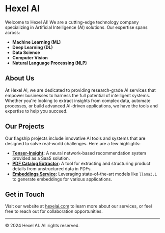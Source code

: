 # Hexel AI

Welcome to Hexel AI! We are a cutting-edge technology company specializing in Artificial Intelligence (AI) solutions. Our expertise spans across:

- **Machine Learning (ML)**
- **Deep Learning (DL)**
- **Data Science**
- **Computer Vision**
- **Natural Language Processing (NLP)**

## About Us

At Hexel AI, we are dedicated to providing research-grade AI services that empower businesses to harness the full potential of intelligent systems. Whether you're looking to extract insights from complex data, automate processes, or build advanced AI-driven applications, we have the tools and expertise to help you succeed.

## Our Projects

Our flagship projects include innovative AI tools and systems that are designed to solve real-world challenges. Here are a few highlights:

- **[Tensor-Insight](#):** A neural network-based recommendation system provided as a SaaS solution.
- **[PDF Catalog Extractor](#):** A tool for extracting and structuring product details from unstructured data in PDFs.
- **[Embeddings Service](#):** Leveraging state-of-the-art models like `llama3.1` to generate embeddings for various applications.

## Get in Touch

Visit our website at [hexelai.com](https://hexelai.com) to learn more about our services, or feel free to reach out for collaboration opportunities.

---

© 2024 Hexel AI. All rights reserved.
